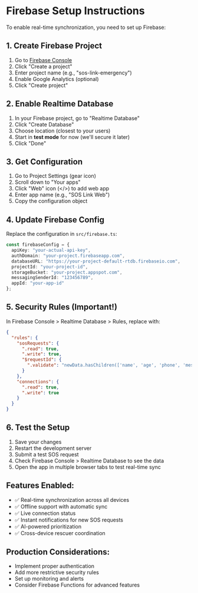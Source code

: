 # Firebase Setup Instructions

To enable real-time synchronization, you need to set up Firebase:

## 1. Create Firebase Project
1. Go to [Firebase Console](https://console.firebase.google.com/)
2. Click "Create a project"
3. Enter project name (e.g., "sos-link-emergency")
4. Enable Google Analytics (optional)
5. Click "Create project"

## 2. Enable Realtime Database
1. In your Firebase project, go to "Realtime Database"
2. Click "Create Database"
3. Choose location (closest to your users)
4. Start in **test mode** for now (we'll secure it later)
5. Click "Done"

## 3. Get Configuration
1. Go to Project Settings (gear icon)
2. Scroll down to "Your apps"
3. Click "Web" icon (</>) to add web app
4. Enter app name (e.g., "SOS Link Web")
5. Copy the configuration object

## 4. Update Firebase Config
Replace the configuration in `src/firebase.ts`:

```typescript
const firebaseConfig = {
  apiKey: "your-actual-api-key",
  authDomain: "your-project.firebaseapp.com",
  databaseURL: "https://your-project-default-rtdb.firebaseio.com",
  projectId: "your-project-id",
  storageBucket: "your-project.appspot.com",
  messagingSenderId: "123456789",
  appId: "your-app-id"
};
```

## 5. Security Rules (Important!)
In Firebase Console > Realtime Database > Rules, replace with:

```json
{
  "rules": {
    "sosRequests": {
      ".read": true,
      ".write": true,
      "$requestId": {
        ".validate": "newData.hasChildren(['name', 'age', 'phone', 'message', 'coords', 'priority', 'category'])"
      }
    },
    "connections": {
      ".read": true,
      ".write": true
    }
  }
}
```

## 6. Test the Setup
1. Save your changes
2. Restart the development server
3. Submit a test SOS request
4. Check Firebase Console > Realtime Database to see the data
5. Open the app in multiple browser tabs to test real-time sync

## Features Enabled:
- ✅ Real-time synchronization across all devices
- ✅ Offline support with automatic sync
- ✅ Live connection status
- ✅ Instant notifications for new SOS requests
- ✅ AI-powered prioritization
- ✅ Cross-device rescuer coordination

## Production Considerations:
- Implement proper authentication
- Add more restrictive security rules
- Set up monitoring and alerts
- Consider Firebase Functions for advanced features
